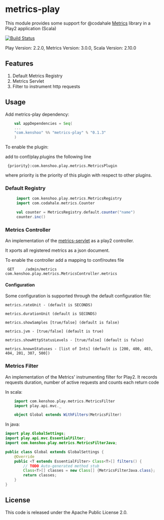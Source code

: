 # metrics-play

This module provides some support for @codahale [Metrics](http://metrics.codahale.com/) library in a Play2 application (Scala)

[![Build Status](https://travis-ci.org/kenshoo/metrics-play.png)](https://travis-ci.org/kenshoo/metrics-play)

Play Version: 2.2.0, Metrics Version: 3.0.0, Scala Version: 2.10.0

## Features

1. Default Metrics Registry
2. Metrics Servlet
3. Filter to instrument http requests


## Usage

Add metrics-play dependency:

```scala
    val appDependencies = Seq(
    ...
    "com.kenshoo" %% "metrics-play" % "0.1.3"
    )
```

To enable the plugin:

add to conf/play.plugins the following line

     {priority}:com.kenshoo.play.metrics.MetricsPlugin

where priority is the priority of this plugin with respect to other plugins.

### Default Registry

```scala
     import com.kenshoo.play.metrics.MetricsRegistry
     import com.codahale.metrics.Counter

     val counter = MetricsRegistry.default.counter("name")
     counter.inc()
````

### Metrics Controller

An implementation of the [metrics-servlet](http://metrics.codahale.com/manual/servlets/) as a play2 controller.

It xports all registered metrics as a json document.

To enable the controller add a mapping to conf/routes file

     GET     /admin/metrics              com.kenshoo.play.metrics.MetricsController.metrics
     
#### Configuration
Some configuration is supported through the default configuration file:

    metrics.rateUnit - (default is SECONDS) 

    metrics.durationUnit (default is SECONDS)

    metrics.showSamples [true/false] (default is false)

    metrics.jvm - [true/false] (default is true)

    metrics.showHttpStatusLevels - [true/false] (default is false)

    metrics.knownStatuses - [list of Ints] (default is [200, 400, 403, 404, 201, 307, 500]) 

### Metrics Filter

An implementation of the Metrics' instrumenting filter for Play2. It records requests duration, number of active requests and counts each return code

In scala:

```scala
    import com.kenshoo.play.metrics.MetricsFilter
    import play.api.mvc._

    object Global extends WithFilters(MetricsFilter)
```

In java:

```java
import play.GlobalSettings;
import play.api.mvc.EssentialFilter;
import com.kenshoo.play.metrics.MetricsFilterJava;

public class Global extends GlobalSettings {
	@Override
	public <T extends EssentialFilter> Class<T>[] filters() {
	    // TODO Auto-generated method stub
	    Class<T>[] classes = new Class[] {MetricsFilterJava.class};        
	    return classes;
    }
}
```

## License
This code is released under the Apache Public License 2.0.
